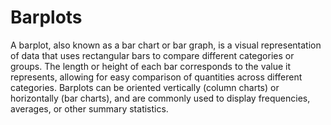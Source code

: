 # Barplots

A barplot, also known as a bar chart or bar graph, is a visual representation of data that uses rectangular bars to compare different categories or groups. The length or height of each bar corresponds to the value it represents, allowing for easy comparison of quantities across different categories. Barplots can be oriented vertically (column charts) or horizontally (bar charts), and are commonly used to display frequencies, averages, or other summary statistics.
